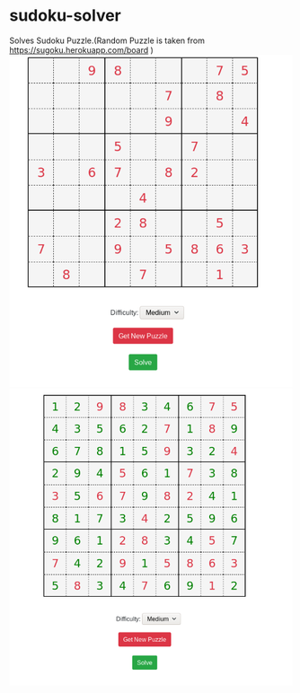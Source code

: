# sudoku-solver
Solves Sudoku Puzzle.(Random Puzzle is taken from https://sugoku.herokuapp.com/board )
![screenshot 1](screenshots/0.png)
![screenshot 1](screenshots/1.png)
